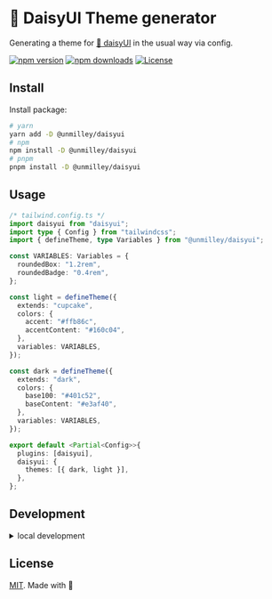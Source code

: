 # 🌼 DaisyUI Theme generator

Generating a theme for [🌼 daisyUI](https://daisyui.com/) in the usual way via config.

[![npm version][npm-version-src]][npm-version-href]
[![npm downloads][npm-downloads-src]][npm-downloads-href]
[![License][license-src]][license-href]

## Install

Install package:

```bash
# yarn
yarn add -D @unmilley/daisyui
# npm
npm install -D @unmilley/daisyui
# pnpm
pnpm install -D @unmilley/daisyui
```

## Usage

```ts
/* tailwind.config.ts */
import daisyui from "daisyui";
import type { Config } from "tailwindcss";
import { defineTheme, type Variables } from "@unmilley/daisyui";

const VARIABLES: Variables = {
  roundedBox: "1.2rem",
  roundedBadge: "0.4rem",
};

const light = defineTheme({
  extends: "cupcake",
  colors: {
    accent: "#ffb86c",
    accentContent: "#160c04",
  },
  variables: VARIABLES,
});

const dark = defineTheme({
  extends: "dark",
  colors: {
    base100: "#401c52",
    baseContent: "#e3af40",
  },
  variables: VARIABLES,
});

export default <Partial<Config>>{
  plugins: [daisyui],
  daisyui: {
    themes: [{ dark, light }],
  },
};
```

## Development

<details>

<summary>local development</summary>

- Clone this repository
- Install latest LTS version of [Node.js](https://nodejs.org/en/)
- Enable [Corepack](https://github.com/nodejs/corepack) using `corepack enable`
- Install dependencies using `pnpm install`
- Run interactive tests using `pnpm dev`

</details>

## License

[MIT][license-href]. Made with 💛

[npm-version-src]: https://img.shields.io/npm/v/@unmilley/daisyui?style=flat&colorA=18181B&colorB=fbd38d
[npm-version-href]: https://npmjs.com/package/@unmilley/daisyui
[npm-downloads-src]: https://img.shields.io/npm/dm/@unmilley/daisyui?style=flat&colorA=18181B&colorB=fbd38d
[npm-downloads-href]: https://npmjs.com/package/@unmilley/daisyui
[license-src]: https://img.shields.io/github/license/unmilley/daisyui.svg?style=flat&colorA=18181B&colorB=fbd38d
[license-href]: https://github.com/unmilley/daisyui/blob/master/LICENSE
